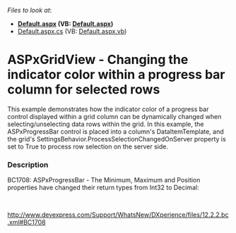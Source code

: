 <!-- default file list -->
*Files to look at*:

* **[Default.aspx](./CS/WebSite/Default.aspx) (VB: [Default.aspx](./VB/WebSite/Default.aspx))**
* [Default.aspx.cs](./CS/WebSite/Default.aspx.cs) (VB: [Default.aspx.vb](./VB/WebSite/Default.aspx.vb))
<!-- default file list end -->
# ASPxGridView - Changing the indicator color within a progress bar column for selected rows


<p>This example demonstrates how the indicator color of a progress bar control displayed within a grid column can be dynamically changed when selecting/unselecting data rows within the grid. In this example, the ASPxProgressBar control is placed into a column's DataItemTemplate, and the grid's SettingsBehavior.ProcessSelectionChangedOnServer property is set to True to  process row selection on the server side.</p>


<h3>Description</h3>

<p>BC1708: ASPxProgressBar - The Minimum, Maximum and Position properties have changed their return types from Int32 to Decimal:</p><br />
<p><a href="http://www.devexpress.com/Support/WhatsNew/DXperience/files/12.2.2.bc.xml#BC1708">http://www.devexpress.com/Support/WhatsNew/DXperience/files/12.2.2.bc.xml#BC1708</a></p>

<br/>


